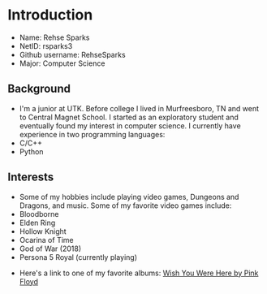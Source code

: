 # Introduction
* Name: Rehse Sparks
* NetID: rsparks3
* Github username: RehseSparks
* Major: Computer Science
## Background
* I'm a junior at UTK. Before college I lived in Murfreesboro, TN and went to Central Magnet School. I started as an exploratory student and eventually found my interest in computer science. I currently have experience in two programming languages:
 * C/C++
 * Python 
## Interests
* Some of my hobbies include playing video games, Dungeons and Dragons, and music. Some of my favorite video games include: 
 * Bloodborne
 * Elden Ring 
 * Hollow Knight
 * Ocarina of Time
 * God of War (2018)
 * Persona 5 Royal (currently playing)
- Here's a link to one of my favorite albums: [Wish You Were Here by Pink Floyd](https://www.youtube.com/watch?v=54W8kktFE_o&list=OLAK5uy_mzowhqljIOba8BVGEmVkeaWeL2S_bO4bw)
